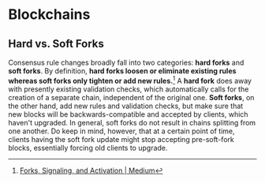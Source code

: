 # Blockchains

## Hard vs. Soft Forks
Consensus rule changes broadly fall into two categories: **hard forks** and **soft forks**. By definition, **hard forks loosen or eliminate existing rules whereas soft forks only tighten or add new rules.**[^forks] A **hard fork** does away with presently existing validation checks, which automatically calls for the creation of a separate chain, independent of the original one. **Soft forks**, on the other hand, add new rules and validation checks, but make sure that  new blocks will be backwards-compatible and accepted by clients, which haven't upgraded. In general, soft forks do not result in chains splitting from one another. Do keep in mind, however, that at a certain point of time, clients having the soft fork update might stop accepting pre-soft-fork blocks, essentially forcing old clients to upgrade.

[^forks]: [Forks, Signaling, and Activation | Medium](https://medium.com/@elombrozo/forks-signaling-and-activation-d60b6abda49a)